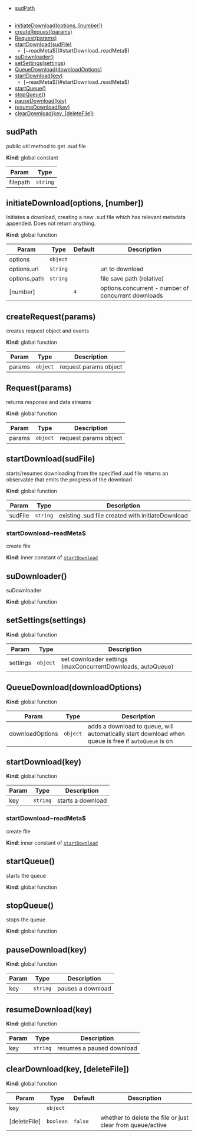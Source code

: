 ## 

* [sudPath](#sudPath)

## 

* [initiateDownload(options, [number])](#initiateDownload)
* [createRequest(params)](#createRequest)
* [Request(params)](#Request)
* [startDownload(sudFile)](#startDownload)
    * [~readMeta$](#startDownload..readMeta$)
* [suDownloader()](#suDownloader)
* [setSettings(settings)](#setSettings)
* [QueueDownload(downloadOptions)](#QueueDownload)
* [startDownload(key)](#startDownload)
    * [~readMeta$](#startDownload..readMeta$)
* [startQueue()](#startQueue)
* [stopQueue()](#stopQueue)
* [pauseDownload(key)](#pauseDownload)
* [resumeDownload(key)](#resumeDownload)
* [clearDownload(key, [deleteFile])](#clearDownload)

<a name="sudPath"></a>

## sudPath
public util method to get .sud file

**Kind**: global constant  

| Param | Type |
| --- | --- |
| filepath | <code>string</code> | 

<a name="initiateDownload"></a>

## initiateDownload(options, [number])
Initiates a download, creating a new .sud file which has relevant metadata appended. Does not return anything.

**Kind**: global function  

| Param | Type | Default | Description |
| --- | --- | --- | --- |
| options | <code>object</code> |  |  |
| options.url | <code>string</code> |  | url to download |
| options.path | <code>string</code> |  | file save path (relative) |
| [number] |  | <code>4</code> | options.concurrent - number of concurrent downloads |

<a name="createRequest"></a>

## createRequest(params)
creates request object and events

**Kind**: global function  

| Param | Type | Description |
| --- | --- | --- |
| params | <code>object</code> | request params object |

<a name="Request"></a>

## Request(params)
returns response and data streams

**Kind**: global function  

| Param | Type | Description |
| --- | --- | --- |
| params | <code>object</code> | request params object |

<a name="startDownload"></a>

## startDownload(sudFile)
starts/resumes downloading from the specified .sud filereturns an observable that emits the progress of the download

**Kind**: global function  

| Param | Type | Description |
| --- | --- | --- |
| sudFile | <code>string</code> | existing .sud file created with initiateDownload |

<a name="startDownload..readMeta$"></a>

### startDownload~readMeta$
create file

**Kind**: inner constant of [<code>startDownload</code>](#startDownload)  
<a name="suDownloader"></a>

## suDownloader()
suDownloader

**Kind**: global function  
<a name="setSettings"></a>

## setSettings(settings)
**Kind**: global function  

| Param | Type | Description |
| --- | --- | --- |
| settings | <code>object</code> | set downloader settings (maxConcurrentDownloads, autoQueue) |

<a name="QueueDownload"></a>

## QueueDownload(downloadOptions)
**Kind**: global function  

| Param | Type | Description |
| --- | --- | --- |
| downloadOptions | <code>object</code> | adds a download to queue, will automatically start download when queue is free if `autoQueue` is on |

<a name="startDownload"></a>

## startDownload(key)
**Kind**: global function  

| Param | Type | Description |
| --- | --- | --- |
| key | <code>string</code> | starts a download |

<a name="startDownload..readMeta$"></a>

### startDownload~readMeta$
create file

**Kind**: inner constant of [<code>startDownload</code>](#startDownload)  
<a name="startQueue"></a>

## startQueue()
starts the queue

**Kind**: global function  
<a name="stopQueue"></a>

## stopQueue()
stops the queue

**Kind**: global function  
<a name="pauseDownload"></a>

## pauseDownload(key)
**Kind**: global function  

| Param | Type | Description |
| --- | --- | --- |
| key | <code>string</code> | pauses a download |

<a name="resumeDownload"></a>

## resumeDownload(key)
**Kind**: global function  

| Param | Type | Description |
| --- | --- | --- |
| key | <code>string</code> | resumes a paused download |

<a name="clearDownload"></a>

## clearDownload(key, [deleteFile])
**Kind**: global function  

| Param | Type | Default | Description |
| --- | --- | --- | --- |
| key | <code>object</code> |  |  |
| [deleteFile] | <code>boolean</code> | <code>false</code> | whether to delete the file or just clear from queue/active |

